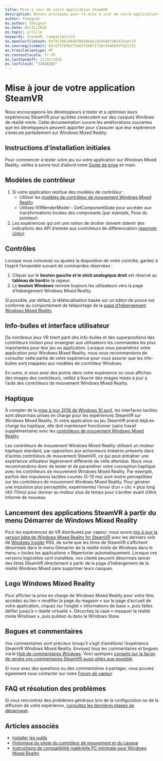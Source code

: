 ```yaml
---
title: Mise à jour de votre application SteamVR
description: Bonnes pratiques pour la mise à jour de votre application SteamVR afin d’optimiser la compatibilité avec les casques de Windows Mixed Reality.
author: thmignon
ms.author: thmignon
ms.date: 03/21/2018
ms.topic: article
keywords: SteamVR, compatibilité
ms.openlocfilehash: 6479130b14b8b50828ebecd3a648fd8a425aec15
ms.sourcegitcommit: 6bc6757b9b273a63f260f1716c944603dfa51151
ms.translationtype: MT
ms.contentlocale: fr-FR
ms.lasthandoff: 11/01/2019
ms.locfileid: "73438202"
---
```

# <a name="updating-your-steamvr-application"></a>Mise à jour de votre application SteamVR
Nous encourageons les développeurs à tester et à optimiser leurs expériences SteamVR pour qu’elles s’exécutent sur des casques Windows de réalité mixte. Cette documentation couvre les améliorations courantes que les développeurs peuvent apporter pour s’assurer que leur expérience s’exécute parfaitement sur Windows Mixed Reality.

## <a name="initial-setup-instructions"></a>Instructions d’installation initiales

Pour commencer à tester votre jeu ou votre application sur Windows Mixed Reality, veillez à suivre tout d’abord notre [Guide de prise](https://aka.ms/WindowsMixedRealitySteamVR) en main.

## <a name="controller-models"></a>Modèles de contrôleur
1. Si votre application restitue des modèles de contrôleur :
    * Utiliser les [modèles de contrôleur de mouvement Windows Mixed Reality](motion-controllers.md#rendering-the-motion-controller-model)
    * Utilisez IVRRenderModel :: GetComponentState pour accéder aux transformations locales des composants (par exemple, Pose du pointeur)
2. Les expériences qui ont une notion de droitier doivent obtenir des indications des API d’entrée aux contrôleurs de différenciation [(exemple Unity)](gestures-and-motion-controllers-in-unity.md#unity-buttonaxis-mapping-table)

## <a name="controls"></a>Contrôles

Lorsque vous concevez ou ajustez la disposition de votre contrôle, gardez à l’esprit l’ensemble suivant de commandes réservées :
1. Cliquer sur le **bouton gauche et le stick analogique droit** est réservé au **tableau de bord**de la vapeur.
2. Le **bouton Windows** renvoie toujours les utilisateurs vers la page d’hébergement Windows Mixed Reality.

Si possible, par défaut, la télélocalisation basée sur un bâton de pouce est conforme au comportement de téléportage de la [page d’hébergement Windows Mixed Reality](navigating-the-windows-mixed-reality-home.md#getting-around-your-home)

## <a name="tooltips-and-ui"></a>Info-bulles et interface utilisateur

De nombreux jeux VR tirent parti des info-bulles et des superpositions des contrôleurs motion pour enseigner aux utilisateurs les commandes les plus importantes pour leur jeu ou application. Lorsque vous paramétrez votre application pour Windows Mixed Reality, nous vous recommandons de consulter cette partie de votre expérience pour vous assurer que les info-bulles sont mappées aux modèles de contrôleur Windows.

En outre, si vous avez des points dans votre expérience où vous affichez des images des contrôleurs, veillez à fournir des images mises à jour à l’aide des contrôleurs de mouvement Windows Mixed Reality.

## <a name="haptics"></a>Haptique

À compter de la [mise à jour 2018 de Windows 10 avril](release-notes-april-2018.md), les interfaces tactiles sont désormais prises en charge pour les expériences SteamVR sur Windows Mixed Reality. Si votre application ou jeu SteamVR prend déjà en charge les haptique, elle doit maintenant fonctionner (sans travail supplémentaire) avec les [contrôleurs de mouvement Windows Mixed Reality](motion-controllers.md).

Les contrôleurs de mouvement Windows Mixed Reality utilisent un moteur haptique standard, par opposition aux actionneurs linéaires présents dans d’autres contrôleurs de mouvement SteamVR, ce qui peut entraîner une expérience utilisateur légèrement différente de celle attendue. Nous vous recommandons donc de tester et de paramétrer votre conception haptique avec les contrôleurs de mouvement Windows Mixed Reality. Par exemple, parfois des impulsions tactiles courtes (5-10 ms) sont moins perceptibles sur les contrôleurs de mouvement Windows Mixed Reality. Pour générer une impulsion plus perceptible, expérimentez l’envoi d’un « clic » plus long (40-70ms) pour donner au moteur plus de temps pour s’arrêter avant d’être informé de nouveau.

## <a name="launching-steamvr-apps-from-windows-mixed-reality-start-menu"></a>Lancement des applications SteamVR à partir du menu Démarrer de Windows Mixed Reality

Pour les expériences de VR distribuées par vapeur, nous avons [mis à jour la version bêta de Windows Mixed Reality for SteamVR](https://steamcommunity.com/games/719950/announcements/detail/1687045485866139800) avec les derniers vols de [Windows Insider](https://insider.windows.com) RS5, de sorte que les titres de SteamVR s’affichent désormais dans le menu Démarrer de la réalité mixte de Windows dans le menu « toutes les applications » Répertorier automatiquement. Lorsque ces versions logicielles sont installées, vos clients peuvent désormais lancer des titres SteamVR directement à partir de la page d’hébergement de la réalité Windows Mixed sans supprimer leurs casques.

## <a name="windows-mixed-reality-logo"></a>Logo Windows Mixed Reality

Pour afficher la prise en charge de Windows Mixed Reality pour votre titre, accédez au lien « modifier la page du magasin » sur la page d’accueil de votre application, cliquez sur l’onglet « informations de base », puis faites défiler jusqu’à « réalité virtuelle ». Décochez la case « masquer la réalité mixte Windows », puis publiez-la dans le Windows Store.

## <a name="bugs-and-feedback"></a>Bogues et commentaires

Vos commentaires sont précieux lorsqu’il s’agit d’améliorer l’expérience SteamVR Windows Mixed Reality. Envoyez tous les commentaires et bogues via le [Hub de commentaires Windows](https://docs.microsoft.com/windows/mixed-reality/enthusiast-guide/filing-feedback). Voici quelques [conseils sur la façon de rendre vos commentaires SteamVR aussi utiles que possible](https://docs.microsoft.com/windows/mixed-reality/enthusiast-guide/using-steamvr-with-windows-mixed-reality#sharing-feedback-on-steamvr).

Si vous avez des questions ou des commentaires à partager, vous pouvez également nous contacter sur notre [Forum de vapeur](https://steamcommunity.com/app/719950/discussions/).

## <a name="faqs-and-troubleshooting"></a>FAQ et résolution des problèmes

Si vous rencontrez des problèmes généraux lors de la configuration ou de la diffusion de votre expérience, [consultez les dernières étapes de dépannage](https://docs.microsoft.com/windows/mixed-reality/enthusiast-guide/troubleshooting-windows-mixed-reality#steamvr).

## <a name="see-also"></a>Articles associés
* [Installer les outils](install-the-tools.md)
* [Historique du pilote du contrôleur de mouvement et du casque](https://docs.microsoft.com/windows/mixed-reality/enthusiast-guide/mixed-reality-software)
* [Instructions de compatibilité matérielle PC minimale pour Windows Mixed Reality](https://docs.microsoft.com/windows/mixed-reality/enthusiast-guide/windows-mixed-reality-minimum-pc-hardware-compatibility-guidelines)
